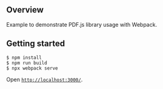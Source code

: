 ## Overview

Example to demonstrate PDF.js library usage with Webpack.

## Getting started

    $ npm install
    $ npm run build
    $ npx webpack serve

Open [`http://localhost:3000/`](http://localhost:3000/).
